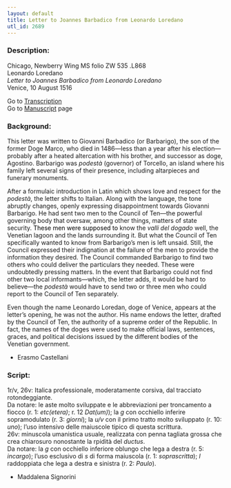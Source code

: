```yaml
---
layout: default
title: Letter to Joannes Barbadico from Leonardo Loredano
utl_id: 2689
---
```


###  Description:

Chicago, Newberry Wing MS folio ZW 535 .L868<br>
Leonardo Loredano<br>
_Letter to Joannes Barbadico from Leonardo Loredano_<br>
Venice, 10 August 1516

Go to [Transcription](https://centerfordigitalhumanities.github.io/Newberry-Italian-paleography/transcription/026)<br>
Go to [Manuscript](https://centerfordigitalhumanities.github.io/Newberry-Italian-paleography/www/record.html?id=026) page 

###  Background:

This letter was written to Giovanni Barbadico (or Barbarigo), the son of the former Doge Marco, who died in 1486—less than a year after his election—probably after a heated altercation with his brother, and successor as doge, Agostino. Barbarigo was <i>podestà</i> (governor) of Torcello, an island where his family left several signs of their presence, including altarpieces and funerary monuments.

After a formulaic introduction in Latin which shows love and respect for the <i>podestà</i>, the letter shifts to Italian. Along with the language, the tone abruptly changes, openly expressing disappointment towards Giovanni Barbarigo. He had sent two men to the Council of Ten—the powerful governing body that oversaw, among other things, matters of state security. <span style="color:black">These men were supposed to </span>know the <i>valli del dogado </i>well, the Venetian lagoon and the lands surrounding it. But what the Council of Ten specifically wanted to know from Barbarigo’s men is left unsaid. Still, the Council expressed their indignation at the failure of the men to provide the information they desired. The Council commanded Barbarigo to find two others who could deliver the particulars they needed. These were undoubtedly pressing matters. In the event that Barbarigo could not find other two local informants—which, the letter adds, it would be hard to believe—the <i>podestà </i>would have to send two or three men who could report to the Council of Ten separately.

Even though the name Leonardo Loredan, doge of Venice, appears at the letter’s opening, he was not the author. His name endows the letter, drafted by the Council of Ten, the authority of a supreme order of the Republic. In fact, the names of the doges were used to make official laws, sentences, graces, and political decisions issued by the different bodies of the Venetian government.
-  Erasmo Castellani

###  Script:

1r/v, 26v: Italica professionale, moderatamente corsiva, dal tracciato rotondeggiante.<br>
Da notare: le aste molto sviluppate e le abbreviazioni per troncamento a fiocco (r. 1: _etc(etera)_; r. 12 _Dat(um)_); la _g_ con occhiello inferire sopramodulato (r. 3: _giorni_); la _u/v_ con il primo tratto molto sviluppato (r. 10: _uno_); l’uso intensivo delle maiuscole tipico di questa scrittura.<br>
26v: minuscola umanistica usuale, realizzata con penna tagliata grossa che crea chiarosuro nonostante la rpidità del _ductus_.<br>
Da notare: la _g_ con occhiello inferiore oblungo che lega a destra (r. 5: _incargo_); l’uso esclusivo di _s_ di forma maiuscola (r. 1: _soprascritta_); _l_ raddoppiata che lega a destra e sinistra (r. 2: _Paulo_).<br>
- Maddalena Signorini

